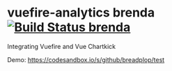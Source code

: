 # vuefire-analytics brenda [![Build Status brenda](https://travis-ci.com/breadplop/test.svg?branch=master)](https://travis-ci.com/breadplop/test)
Integrating Vuefire and Vue Chartkick

Demo: https://codesandbox.io/s/github/breadplop/test

